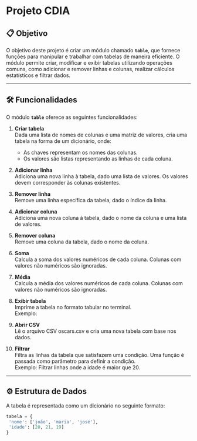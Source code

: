 # Projeto CDIA

## 📋 Objetivo

O objetivo deste projeto é criar um módulo chamado **`table`**, que fornece funções para manipular e trabalhar com tabelas de maneira eficiente. O módulo permite criar, modificar e exibir tabelas utilizando operações comuns, como adicionar e remover linhas e colunas, realizar cálculos estatísticos e filtrar dados.

---

## 🛠️ Funcionalidades

O módulo **`table`** oferece as seguintes funcionalidades:

1. **Criar tabela**  
   Dada uma lista de nomes de colunas e uma matriz de valores, cria uma tabela na forma de um dicionário, onde:
   - As chaves representam os nomes das colunas.
   - Os valores são listas representando as linhas de cada coluna.

2. **Adicionar linha**  
   Adiciona uma nova linha à tabela, dado uma lista de valores. Os valores devem corresponder às colunas existentes.

3. **Remover linha**  
   Remove uma linha específica da tabela, dado o índice da linha.

4. **Adicionar coluna**  
   Adiciona uma nova coluna à tabela, dado o nome da coluna e uma lista de valores.

5. **Remover coluna**  
   Remove uma coluna da tabela, dado o nome da coluna.

6. **Soma**  
   Calcula a soma dos valores numéricos de cada coluna. Colunas com valores não numéricos são ignoradas.

7. **Média**  
   Calcula a média dos valores numéricos de cada coluna. Colunas com valores não numéricos são ignoradas.

8. **Exibir tabela**  
   Imprime a tabela no formato tabular no terminal.  
   Exemplo:

9. **Abrir CSV**  
Lê o arquivo CSV oscars.csv e cria uma nova tabela com base nos dados.

10. **Filtrar**  
 Filtra as linhas da tabela que satisfazem uma condição. Uma função é passada como parâmetro para definir a condição.  
 Exemplo: Filtrar linhas onde a idade é maior que 20.

---

## ⚙️ Estrutura de Dados

A tabela é representada como um dicionário no seguinte formato:

```python
tabela = {
 'nome': ['joão', 'maria', 'josé'],
 'idade': [20, 21, 19]
}
